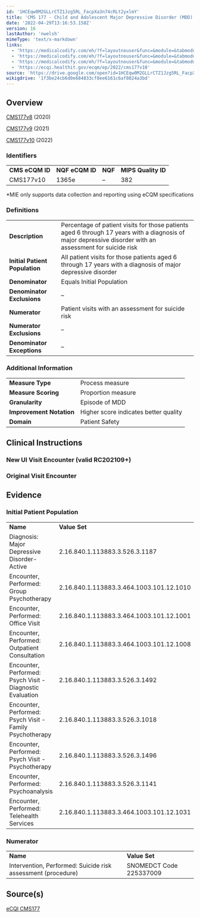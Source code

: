 ```yaml
---
id: '1HCEqw0M2GLLrCTZ1Jzg5RL_FacpXa3n74cRLt2yxlmY'
title: 'CMS 177 - Child and Adolescent Major Depressive Disorder (MDD): Suicide Risk Assessment'
date: '2022-04-29T13:16:53.158Z'
version: 16
lastAuthor: 'nwelsh'
mimeType: 'text/x-markdown'
links:
  - 'https://medicalcodify.com/eh/?f=layoutnouser&func=&module=&tabmodule=&name=RXDBmain&showresult=CMS177v8&showresulttype=Measure'
  - 'https://medicalcodify.com/eh/?f=layoutnouser&func=&module=&tabmodule=&name=RXDBmain&showresult=CMS177v9&showresulttype=Measure'
  - 'https://medicalcodify.com/eh/?f=layoutnouser&func=&module=&tabmodule=&name=RXDBmain&showresult=CMS177v10&showresulttype=Measure'
  - 'https://ecqi.healthit.gov/ecqm/ep/2022/cms177v10'
source: 'https://drive.google.com/open?id=1HCEqw0M2GLLrCTZ1Jzg5RL_FacpXa3n74cRLt2yxlmY'
wikigdrive: '1f3be24cb6d0e684833cf8ee6161c6af8024a3bd'
---
```

## Overview

[CMS177v8](https://medicalcodify.com/eh/?f=layoutnouser&func=&module=&tabmodule=&name=RXDBmain&showresult=CMS177v8&showresulttype=Measure) (2020)

[CMS177v9](https://medicalcodify.com/eh/?f=layoutnouser&func=&module=&tabmodule=&name=RXDBmain&showresult=CMS177v9&showresulttype=Measure) (2021)

[CMS177v10](https://medicalcodify.com/eh/?f=layoutnouser&func=&module=&tabmodule=&name=RXDBmain&showresult=CMS177v10&showresulttype=Measure) (2022)

### Identifiers

<table>
<tr>
<td><strong>CMS eCQM ID</strong></td>
<td><strong>NQF eCQM ID</strong></td>
<td><strong>NQF</strong></td>
<td><strong>MIPS Quality ID</strong></td>
</tr>
<tr>
<td>CMS177v10</td>
<td>1365e</td>
<td>–</td>
<td>382</td>
</tr>
</table>

*MIE only supports data collection and reporting using eCQM specifications

### Definitions

<table>
<tr>
<td><strong>Description</strong></td>
<td>Percentage of patient visits for those patients aged 6 through 17 years with a diagnosis of major depressive disorder with an assessment for suicide risk</td>
</tr>
<tr>
<td><strong>Initial Patient Population</strong></td>
<td>All patient visits for those patients aged 6 through 17 years with a diagnosis of major depressive disorder</td>
</tr>
<tr>
<td><strong>Denominator</strong></td>
<td>Equals Initial Population</td>
</tr>
<tr>
<td><strong>Denominator Exclusions</strong></td>
<td>–</td>
</tr>
<tr>
<td><strong>Numerator</strong></td>
<td>Patient visits with an assessment for suicide risk</td>
</tr>
<tr>
<td><strong>Numerator Exclusions</strong></td>
<td>–</td>
</tr>
<tr>
<td><strong>Denominator Exceptions</strong></td>
<td>–</td>
</tr>
</table>

### Additional Information

<table>
<tr>
<td><strong>Measure Type</strong></td>
<td>Process measure</td>
</tr>
<tr>
<td><strong>Measure Scoring</strong></td>
<td>Proportion measure</td>
</tr>
<tr>
<td><strong>Granularity</strong></td>
<td>Episode of MDD</td>
</tr>
<tr>
<td><strong>Improvement Notation</strong></td>
<td>Higher score indicates better quality</td>
</tr>
<tr>
<td><strong>Domain</strong></td>
<td>Patient Safety</td>
</tr>
</table>

## Clinical Instructions

### New UI Visit Encounter (valid RC202109+)


### Original Visit Encounter

## Evidence

### Initial Patient Population

<table>
<tr>
<td><strong>Name</strong></td>
<td><strong>Value Set</strong></td>
</tr>
<tr>
<td>Diagnosis: Major Depressive Disorder-Active</td>
<td>2.16.840.1.113883.3.526.3.1187</td>
</tr>
<tr>
<td>Encounter, Performed: Group Psychotherapy</td>
<td>2.16.840.1.113883.3.464.1003.101.12.1010</td>
</tr>
<tr>
<td>Encounter, Performed: Office Visit</td>
<td>2.16.840.1.113883.3.464.1003.101.12.1001</td>
</tr>
<tr>
<td>Encounter, Performed: Outpatient Consultation</td>
<td>2.16.840.1.113883.3.464.1003.101.12.1008</td>
</tr>
<tr>
<td>Encounter, Performed: Psych Visit - Diagnostic Evaluation</td>
<td>2.16.840.1.113883.3.526.3.1492</td>
</tr>
<tr>
<td>Encounter, Performed: Psych Visit - Family Psychotherapy</td>
<td>2.16.840.1.113883.3.526.3.1018</td>
</tr>
<tr>
<td>Encounter, Performed: Psych Visit - Psychotherapy</td>
<td>2.16.840.1.113883.3.526.3.1496</td>
</tr>
<tr>
<td>Encounter, Performed: Psychoanalysis</td>
<td>2.16.840.1.113883.3.526.3.1141</td>
</tr>
<tr>
<td>Encounter, Performed: Telehealth Services</td>
<td>2.16.840.1.113883.3.464.1003.101.12.1031</td>
</tr>
</table>

### Numerator

<table>
<tr>
<td><strong>Name</strong></td>
<td><strong>Value Set</strong></td>
</tr>
<tr>
<td>Intervention, Performed: Suicide risk assessment (procedure)</td>
<td>SNOMEDCT Code 225337009</td>
</tr>
</table>

## Source(s)

[eCQI CMS177](https://ecqi.healthit.gov/ecqm/ep/2022/cms177v10)
